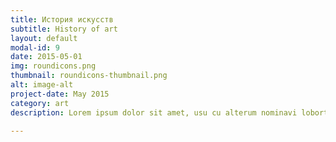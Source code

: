 ```yaml
---
title: История искусств
subtitle: History of art
layout: default
modal-id: 9
date: 2015-05-01
img: roundicons.png
thumbnail: roundicons-thumbnail.png
alt: image-alt
project-date: May 2015
category: art
description: Lorem ipsum dolor sit amet, usu cu alterum nominavi lobortis. At duo novum diceret. Tantas apeirian vix et, usu sanctus postulant inciderint ut, populo diceret necessitatibus in vim. Cu eum dicam feugiat noluisse.

---
```

